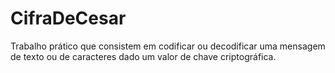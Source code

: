 # CifraDeCesar
Trabalho prático que consistem em codificar ou decodificar uma mensagem de texto ou de caracteres dado um valor de chave criptográfica.

